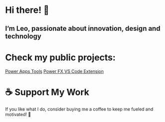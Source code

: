 # Hi there! 👋

## I’m Leo, passionate about innovation, design and technology

# Check my public projects:
<a href='www.powerappstools.com' target='_blank'> Power Apps Tools</a>
<a href='https://marketplace.visualstudio.com/items?itemName=PowerAppsTools.powerfx' target='_blank'> Power FX VS Code Extension</a>


# ☕ Support My Work

If you like what I do, consider buying me a coffee to keep me fueled and motivated! 🚀
